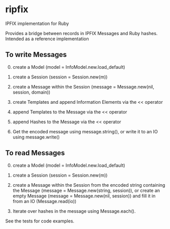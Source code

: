 ripfix
======

IPFIX implementation for Ruby

Provides a bridge between records in IPFIX Messages and Ruby hashes. Intended
as a reference implementation

To write Messages
-----------------

0. create a Model (model = InfoModel.new.load_default)

1. create a Session (session = Session.new(m))

2. create a Message within the Session (message = Message.new(nil, session,
   domain))

3. create Templates and append Information Elements via the << operator

4. append Templates to the Message via the << operator

5. append Hashes to the Message via the << operator

6. Get the encoded message using message.string(), or write it to an IO 
   using message.write()

To read Messages
----------------

0. create a Model (model = InfoModel.new.load_default)

1. create a Session (session = Session.new(m))

2. create a Message within the Session from the encoded string containing the Message (message = Message.new(string, session)), or create an empty Message (message = Message.new(nil, session)) and fill it in from an IO (Message.read(io))

3. Iterate over hashes in the message using Message.each().

See the tests for code examples.

